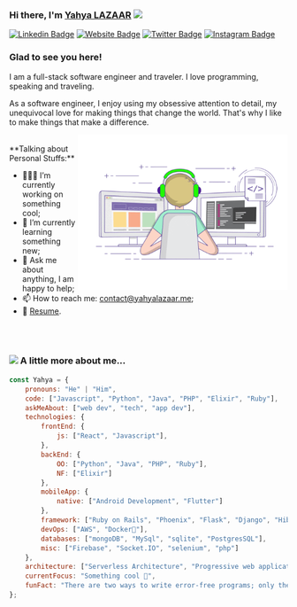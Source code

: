 ### Hi there, I'm <a href="https://yahyalazaar.me" target="_blank">Yahya LAZAAR</a> <img src="https://media.giphy.com/media/hvRJCLFzcasrR4ia7z/giphy.gif" width="25px">

[![Linkedin Badge](https://img.shields.io/badge/-LinkedIn-0e76a8?style=flat-square&logo=Linkedin&logoColor=white)](https://linkedin.com/in/yahyalazaar)
[![Website Badge](https://img.shields.io/badge/Website-3b5998?style=flat-square&logo=google-chrome&logoColor=white)](https://yahyalazaar.me)
[![Twitter Badge](https://img.shields.io/badge/-Twitter-00acee?style=flat-square&logo=Twitter&logoColor=white)](https://twitter.com/yahyalazaar)
[![Instagram Badge](https://img.shields.io/badge/-Instagram-e4405f?style=flat-square&logo=Instagram&logoColor=white)](https://instagram.com/yahyalazaar/)

### Glad to see you here! &nbsp;

I am a full-stack software engineer and traveler. I love programming, speaking and traveling.

As a software engineer, I enjoy using my obsessive attention to detail, my unequivocal love for making things that change the world. That's why I like to make things that make a difference.

<img align="right" alt="GIF" src="/img/coding.gif?raw=true" width="380" height="280" />
  
</br>
**Talking about Personal Stuffs:**

- 👨🏻‍💻 I’m currently working on something cool;
- 🚀 I’m currently learning something new;
- 💬 Ask me about anything, I am happy to help;
- 📫 How to reach me: contact@yahyalazaar.me;
- 📝 [Resume](#).

</br></br>

### <img src="https://media.giphy.com/media/VgCDAzcKvsR6OM0uWg/giphy.gif" width="50"> A little more about me...  

```javascript
const Yahya = {
    pronouns: "He" | "Him",
    code: ["Javascript", "Python", "Java", "PHP", "Elixir", "Ruby"],
    askMeAbout: ["web dev", "tech", "app dev"],
    technologies: {
        frontEnd: {
            js: ["React", "Javascript"],
        },
        backEnd: {
            OO: ["Python", "Java", "PHP", "Ruby"],
            NF: ["Elixir"]
        },
        mobileApp: {
            native: ["Android Development", "Flutter"]
        },
        framework: ["Ruby on Rails", "Phoenix", "Flask", "Django", "Hibernate/Springboot"],
        devOps: ["AWS", "Docker🐳"],
        databases: ["mongoDB", "MySql", "sqlite", "PostgresSQL"],
        misc: ["Firebase", "Socket.IO", "selenium", "php"]
    },
    architecture: ["Serverless Architecture", "Progressive web applications", "Single page applications"],
    currentFocus: "Something cool 👀",
    funFact: "There are two ways to write error-free programs; only the third one works"
};
```



